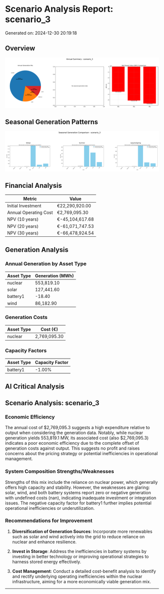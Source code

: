 # Scenario Analysis Report: scenario_3
Generated on: 2024-12-30 20:19:18

## Overview
![Annual Summary](figure/annual_summary.png)

## Seasonal Generation Patterns
![Seasonal Comparison](figure/seasonal_comparison.png)

## Financial Analysis
| Metric | Value |
|--------|--------|
| Initial Investment | €22,290,920.00 |
| Annual Operating Cost | €2,769,095.30 |
| NPV (10 years) | €-45,104,617.68 |
| NPV (20 years) | €-61,071,747.53 |
| NPV (30 years) | €-66,478,924.54 |

## Generation Analysis

### Annual Generation by Asset Type
| Asset Type | Generation (MWh) |
|------------|-----------------|
| nuclear | 553,819.10 |
| solar | 127,441.60 |
| battery1 | -18.40 |
| wind | 86,182.90 |

### Generation Costs
| Asset Type | Cost (€) |
|------------|----------|
| nuclear | 2,769,095.30 |

### Capacity Factors
| Asset Type | Capacity Factor |
|------------|----------------|
| battery1 | -1.00% |

## AI Critical Analysis
## Scenario Analysis: scenario_3

### Economic Efficiency
The annual cost of $2,769,095.3 suggests a high expenditure relative to output when considering the generation data. Notably, while nuclear generation yields 553,819.1 MW, its associated cost (also $2,769,095.3) indicates a poor economic efficiency due to the complete offset of generation costs against output. This suggests no profit and raises concerns about the pricing strategy or potential inefficiencies in operational management.

### System Composition Strengths/Weaknesses
Strengths of this mix include the reliance on nuclear power, which generally offers high capacity and stability. However, the weaknesses are glaring: solar, wind, and both battery systems report zero or negative generation with undefined costs (nan), indicating inadequate investment or integration issues. The negative capacity factor for battery1 further implies potential operational inefficiencies or underutilization.

### Recommendations for Improvement
1. **Diversification of Generation Sources**: Incorporate more renewables such as solar and wind actively into the grid to reduce reliance on nuclear and enhance resilience.
  
2. **Invest in Storage**: Address the inefficiencies in battery systems by investing in better technology or improving operational strategies to harness stored energy effectively.

3. **Cost Management**: Conduct a detailed cost-benefit analysis to identify and rectify underlying operating inefficiencies within the nuclear infrastructure, aiming for a more economically viable generation mix.

---
